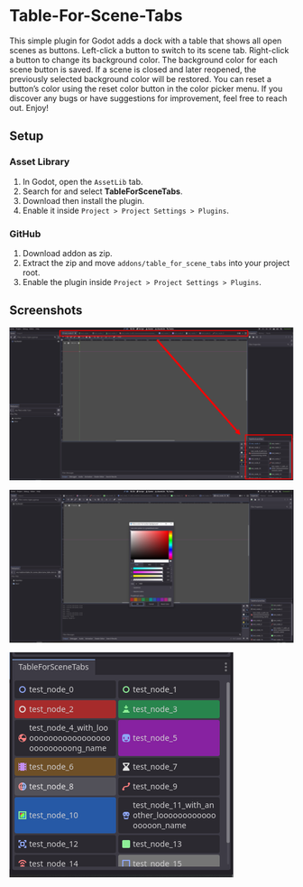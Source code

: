 # Table-For-Scene-Tabs
This simple plugin for Godot adds a dock with a table that shows all open scenes as buttons. Left-click a button to switch to its scene tab. Right-click a button to change its background color. The background color for each scene button is saved. If a scene is closed and later reopened, the previously selected background color will be restored. You can reset a button’s color using the reset color button in the color picker menu. If you discover any bugs or have suggestions for improvement, feel free to reach out. Enjoy!

## Setup
### Asset Library 
1. In Godot, open the `AssetLib` tab.
2. Search for and select **TableForSceneTabs**.
3. Download then install the plugin.
4. Enable it inside `Project > Project Settings > Plugins`.

### GitHub
1. Download addon as zip.
2. Extract the zip and move `addons/table_for_scene_tabs` into your project root.
3. Enable the plugin inside `Project > Project Settings > Plugins`.



## Screenshots

![Screenshot1 4](./screenshots/TableForSceneTabs_4.PNG)

![Screenshot1 2](./screenshots/TableForSceneTabs_2.PNG)

![Screenshot1 3](./screenshots/TableForSceneTabs_3.PNG)
